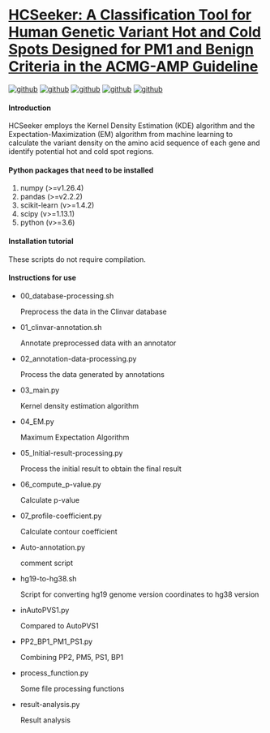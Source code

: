 # [HCSeeker: A Classification Tool for Human Genetic Variant Hot and Cold Spots Designed for PM1 and Benign Criteria in the ACMG-AMP Guideline](https://genemed.tech/hcseeker/)
[![github](https://img.shields.io/badge/numpy->=1.26.4-brightgreen.svg)](https://github.com/snowdreams1006)
[![github](https://img.shields.io/badge/pandas->=2.2.2-Crimsonpink.svg)](https://github.com/snowdreams1006)
[![github](https://img.shields.io/badge/skikit-learn->=1.4.2-brightgreen.svg)](https://github.com/snowdreams1006)
[![github](https://img.shields.io/badge/scipy->=1.13.1-redpink.svg)](https://github.com/snowdreams1006)
[![github](https://img.shields.io/badge/python->=3.6-OliveBeige.svg)](https://github.com/snowdreams1006)
#### Introduction
HCSeeker employs the Kernel Density Estimation (KDE) algorithm and the Expectation-Maximization (EM) algorithm from machine learning to calculate the variant density on the amino acid sequence of each gene and identify potential hot and cold spot regions.

 
#### Python packages that need to be installed
1. numpy (>=v1.26.4)
2. pandas (>=v2.2.2)
3. scikit-learn (v>=1.4.2)
4. scipy (v>=1.13.1)
5. python (v>=3.6)

#### Installation tutorial

These scripts do not require compilation.

#### Instructions for use

- 00_database-processing.sh

    Preprocess the data in the Clinvar database
- 01_clinvar-annotation.sh

    Annotate preprocessed data with an annotator
- 02_annotation-data-processing.py

    Process the data generated by annotations
- 03_main.py

    Kernel density estimation algorithm
- 04_EM.py

    Maximum Expectation Algorithm
- 05_Initial-result-processing.py

    Process the initial result to obtain the final result
- 06_compute_p-value.py

    Calculate p-value
- 07_profile-coefficient.py

    Calculate contour coefficient
- Auto-annotation.py

    comment script 
- hg19-to-hg38.sh

    Script for converting hg19 genome version coordinates to hg38 version
- inAutoPVS1.py

    Compared to AutoPVS1
- PP2_BP1_PM1_PS1.py

    Combining PP2, PM5, PS1, BP1
- process_function.py

    Some file processing functions
- result-analysis.py

    Result analysis

